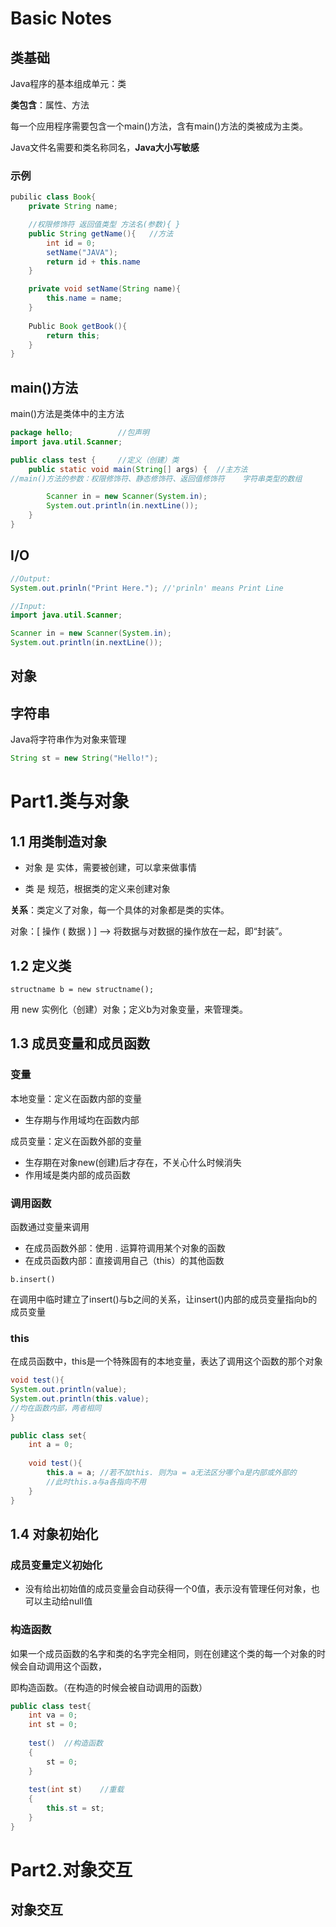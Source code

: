 # Basic Notes

## 类基础

Java程序的基本组成单元：类

**类包含**：属性、方法

每一个应用程序需要包含一个main()方法，含有main()方法的类被成为主类。

Java文件名需要和类名称同名，**Java大小写敏感**

### 示例

```java
pubilic class Book{
	private String name;

	//权限修饰符 返回值类型 方法名(参数){ }
	public String getName(){   //方法
		int id = 0;
		setName("JAVA");
		return id + this.name
	}

	private void setName(String name){
		this.name = name;
	}
	
	Public Book getBook(){
		return this;
	}
}
```



## main()方法

main()方法是类体中的主方法



```java
package hello; 			//包声明
import java.util.Scanner;

public class test {		//定义（创建）类
	public static void main(String[] args) {  //主方法
//main()方法的参数：权限修饰符、静态修饰符、返回值修饰符    字符串类型的数组

		Scanner in = new Scanner(System.in);
		System.out.println(in.nextLine());
	}
}
```



## I/O

```java
//Output:
System.out.prinln("Print Here."); //'prinln' means Print Line

//Input:
import java.util.Scanner; 

Scanner in = new Scanner(System.in);
System.out.println(in.nextLine());
```

## 对象





## 字符串

Java将字符串作为对象来管理

```java
String st = new String("Hello!");
```









# Part1.类与对象

## 1.1 用类制造对象

- 对象 是 实体，需要被创建，可以拿来做事情

- 类 是 规范，根据类的定义来创建对象

**关系**：类定义了对象，每一个具体的对象都是类的实体。

对象：[ 操作 ( 数据 ) ]	-->	将数据与对数据的操作放在一起，即“封装”。

## 1.2 定义类

`structname b = new structname();`

用 new 实例化（创建）对象；定义b为对象变量，来管理类。

## 1.3 成员变量和成员函数

### 变量

本地变量：定义在函数内部的变量

- 生存期与作用域均在函数内部

成员变量：定义在函数外部的变量

- 生存期在对象new(创建)后才存在，不关心什么时候消失
-  作用域是类内部的成员函数

### 调用函数

函数通过变量来调用

- 在成员函数外部：使用 . 运算符调用某个对象的函数
- 在成员函数内部：直接调用自己（this）的其他函数

`b.insert()`

在调用中临时建立了insert()与b之间的关系，让insert()内部的成员变量指向b的成员变量

### this

在成员函数中，this是一个特殊固有的本地变量，表达了调用这个函数的那个对象

~~~java
void test(){
System.out.println(value);
System.out.println(this.value);
//均在函数内部，两者相同
}
~~~

```java
public class set{
	int a = 0;
	
	void test(){
		this.a = a; //若不加this. 则为a = a无法区分哪个a是内部或外部的
        //此时this.a与a各指向不用
	}
}
```

## 1.4 对象初始化

### 成员变量定义初始化

- 没有给出初始值的成员变量会自动获得一个0值，表示没有管理任何对象，也可以主动给null值

### 构造函数

如果一个成员函数的名字和类的名字完全相同，则在创建这个类的每一个对象的时候会自动调用这个函数，

即构造函数。（在构造的时候会被自动调用的函数）

```java
public class test{
	int va = 0;
    int st = 0;
	
	test()	//构造函数
	{
    	st = 0;    
 	}
	
	test(int st)	//重载
	{
        this.st = st;
	}
}
```

# Part2.对象交互

## 对象交互







